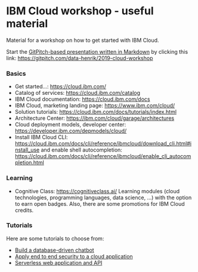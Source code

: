 # IBM Cloud workshop - useful material
Material for a workshop on how to get started with IBM Cloud.

Start the [GitPitch-based presentation written in Markdown](PITCHME.md) by clicking this link: https://gitpitch.com/data-henrik/2019-cloud-workshop

### Basics
* Get started...: https://cloud.ibm.com/
* Catalog of services: https://cloud.ibm.com/catalog
* IBM Cloud documentation: https://cloud.ibm.com/docs
* IBM Cloud, marketing landing page: https://www.ibm.com/cloud/
* Solution tutorials: https://cloud.ibm.com/docs/tutorials/index.html
* Architecture Center: https://ibm.com/cloud/garage/architectures
* Cloud deployment models, developer center: https://developer.ibm.com/depmodels/cloud/
* Install IBM Cloud CLI: https://cloud.ibm.com/docs/cli/reference/ibmcloud/download_cli.html#install_use
  and enable shell autocompletion: https://cloud.ibm.com/docs/cli/reference/ibmcloud/enable_cli_autocompletion.html

### Learning
* Cognitive Class: https://cognitiveclass.ai/
  Learning modules (cloud technologies, programming languages, data science, ...) with the option to earn open badges. Also, there are some promotions for IBM Cloud credits.

### Tutorials
Here are some tutorials to choose from:

* [Build a database-driven chatbot](https://cloud.ibm.com/docs/tutorials/slack-chatbot-database-watson.html)
* [Apply end to end security to a cloud application](https://cloud.ibm.com/docs/tutorials/cloud-e2e-security.html)
* [Serverless web application and API](https://cloud.ibm.com/docs/tutorials/serverless-api-webapp.html)
